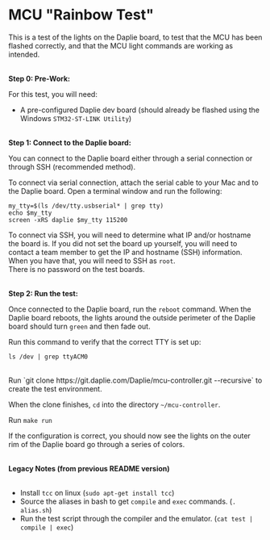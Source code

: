 # MCU "Rainbow Test"

This is a test of the lights on the Daplie board, to test that the MCU has been flashed correctly, and that the MCU light commands are working as intended.<br><br>

**Step 0: Pre-Work:**<br>

For this test, you will need:
  * A pre-configured Daplie dev board (should already be flashed using the Windows `STM32-ST-LINK Utility`)<br><br>

**Step 1: Connect to the Daplie board:**<br>

You can connect to the Daplie board either through a serial connection or through SSH (recommended method).

To connect via serial connection, attach the serial cable to your Mac and to the Daplie board.  Open a terminal window and run the following:

```
my_tty=$(ls /dev/tty.usbserial* | grep tty)
echo $my_tty
screen -xRS daplie $my_tty 115200
```

To connect via SSH, you will need to determine what IP and/or hostname the board is.  If you did not set the board up yourself, 
you will need to contact a team member to get the IP and hostname (SSH) information.  When you have that, you will need to SSH as `root`.  
There is no password on the test boards.<br><br>

**Step 2:  Run the test:**<br>

Once connected to the Daplie board, run the `reboot` command.  When the Daplie board reboots, the lights around the outside perimeter of 
the Daplie board should turn `green` and then fade out.

Run this command to verify that the correct TTY is set up:<br>

```
ls /dev | grep ttyACM0
```
<br>
Run `git clone https://git.daplie.com/Daplie/mcu-controller.git --recursive` to create the test environment.  

When the clone finishes, `cd` into the directory `~/mcu-controller`.

Run `make run`

If the configuration is correct, you should now see the lights on the outer rim of the Daplie board go through a series of colors.  <br><br>



**Legacy Notes (from previous README version)**<br><br>

- Install `tcc` on linux (`sudo apt-get install tcc`)
- Source the aliases in bash to get `compile` and `exec` commands. (`. alias.sh`)
- Run the test script through the compiler and the emulator. (`cat test | compile | exec`)
